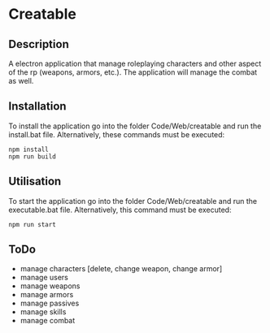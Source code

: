 # Creatable

## Description

A electron application that manage roleplaying characters and other aspect of the rp (weapons, armors, etc.). The application will manage the combat as well.

## Installation

To install the application go into the folder Code/Web/creatable and run the install.bat file. Alternatively, these commands must be executed:

```shell
npm install
npm run build
```

## Utilisation

To start the application go into the folder Code/Web/creatable and run the executable.bat file. Alternatively, this command must be executed:

```shell
npm run start
```

## ToDo

* manage characters [delete, change weapon, change armor]
* manage users
* manage weapons
* manage armors
* manage passives
* manage skills
* manage combat
